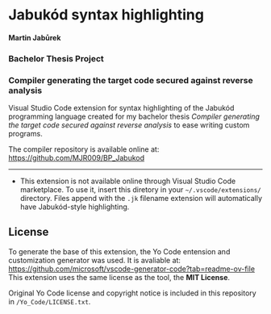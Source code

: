# Jabukód syntax highlighting
#### Martin Jabůrek
### Bachelor Thesis Project
### Compiler generating the target code secured against reverse analysis

Visual Studio Code extension for syntax highlighting of the Jabukód programming language created for my
bachelor thesis <i>Compiler generating the target code secured against reverse analysis</i> to ease writing
custom programs.

The compiler repository is available online at: <br/>
https://github.com/MJR009/BP_Jabukod

---

- This extension is not available online through Visual Studio Code marketplace.
To use it, insert this diretory in your `~/.vscode/extensions/` directory. Files append with the `.jk`
filename extension will automatically have Jabukód-style highlighting.



## License

To generate the base of this extension, the Yo Code entension and customization generator was used.
It is avaliable at: <br/>
https://github.com/microsoft/vscode-generator-code?tab=readme-ov-file <br/>
This extension uses the same license as the tool, the <b>MIT License</b>.

Original Yo Code license and copyright notice is included in this repository in `/Yo_Code/LICENSE.txt`.
